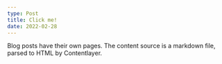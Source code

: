 ```yaml
---
type: Post
title: Click me!
date: 2022-02-28
---
```


Blog posts have their own pages. The content source is a markdown file, parsed to HTML by Contentlayer.

